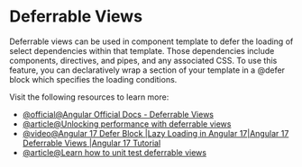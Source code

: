 # Deferrable Views

Deferrable views can be used in component template to defer the loading of select dependencies within that template. Those dependencies include components, directives, and pipes, and any associated CSS. To use this feature, you can declaratively wrap a section of your template in a @defer block which specifies the loading conditions.

Visit the following resources to learn more:

- [@official@Angular Official Docs - Deferrable Views](https://angular.dev/guide/defer)
- [@article@Unlocking performance with deferrable views](https://medium.com/@kashif_khan/exploring-angular-17-unlocking-performance-with-deferrable-views-580b1977f430)
- [@video@Angular 17 Defer Block |Lazy Loading in Angular 17|Angular 17 Deferrable Views |Angular 17 Tutorial](https://www.youtube.com/watch?v=h2rEGoqwr6o)
- [@article@Learn how to unit test deferrable views](https://angular.love/en/learn-how-to-unit-test-the-deferrable-views)